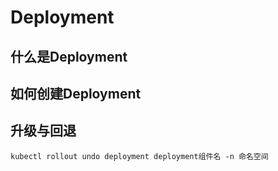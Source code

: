 # Deployment
## 什么是Deployment
## 如何创建Deployment
## 升级与回退

```
kubectl rollout undo deployment deployment组件名 -n 命名空间
```
